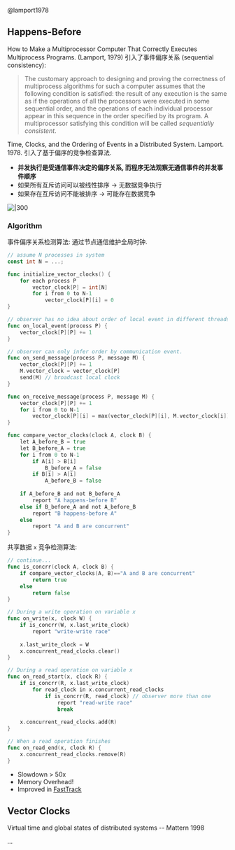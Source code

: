 
@lamport1978

## Happens-Before

How to Make a Multiprocessor Computer That Correctly Executes Multiprocess Programs. (Lamport, 1979) 引入了事件偏序关系 (sequential consistency):

> The customary approach to designing and proving the correctness of multiprocess algorithms for such a computer assumes that the following condition is satisfied: the result of any execution is the same as if the operations of all the processors were executed in some sequential order, and the operations of each individual processor appear in this sequence in the order specified by its program. A multiprocessor satisfying this condition will be called _sequentially consistent_.

Time, Clocks, and the Ordering of Events in a Distributed System. Lamport. 1978. 引入了基于偏序的竞争检查算法.

- **并发执行是受通信事件决定的偏序关系, 而程序无法观察无通信事件的并发事件顺序**
- 如果所有互斥访问可以被线性排序 -> 无数据竞争执行
- 如果存在互斥访问不能被排序 -> 可能存在数据竞争

![|300](../../../attach/Pasted%20image%2020240407153656.avif)

### Algorithm

事件偏序关系检测算法: 通过节点通信维护全局时钟.
```go
// assume N processes in system
const int N = ...;

func initialize_vector_clocks() {
    for each process P
        vector_clock[P] = int[N]
        for i from 0 to N-1
            vector_clock[P][i] = 0
}

// observer has no idea about order of local event in different threads.
func on_local_event(process P) {
    vector_clock[P][P] += 1
}

// observer can only infer order by communication event.
func on_send_message(process P, message M) {
    vector_clock[P][P] += 1
    M.vector_clock = vector_clock[P]
    send(M) // broadcast local clock
}

func on_receive_message(process P, message M) {
    vector_clock[P][P] += 1
    for i from 0 to N-1
        vector_clock[P][i] = max(vector_clock[P][i], M.vector_clock[i])
}

func compare_vector_clocks(clock A, clock B) {
    let A_before_B = true
    let B_before_A = true
    for i from 0 to N-1
        if A[i] > B[i]
            B_before_A = false
        if B[i] > A[i]
            A_before_B = false
    
    if A_before_B and not B_before_A
        report "A happens-before B"
    else if B_before_A and not A_before_B
        report "B happens-before A"
    else
        report "A and B are concurrent"
}
```

共享数据 `x` 竞争检测算法:
```go
// continue...
func is_concrr(clock A, clock B) {
	if compare_vector_clocks(A, B)=="A and B are concurrent"
		return true
	else
		return false
}

// During a write operation on variable x
func on_write(x, clock W) {
    if is_concrr(W, x.last_write_clock)
        report "write-write race"
        
    x.last_write_clock = W
    x.concurrent_read_clocks.clear()
}

// During a read operation on variable x
func on_read_start(x, clock R) {
    if is_concrr(R, x.last_write_clock)
        for read_clock in x.concurrent_read_clocks
            if is_concrr(R, read_clock) // observer more than one
                report "read-write race"
                break
                
    x.concurrent_read_clocks.add(R)
}

// When a read operation finishes
func on_read_end(x, clock R) {
    x.concurrent_read_clocks.remove(R)
}
```

- Slowdown > 50x
- Memory Overhead!
- Improved in [FastTrack](FastTrack.md)

## Vector Clocks

 Virtual time and global states of distributed systems -- Mattern 1998

...

